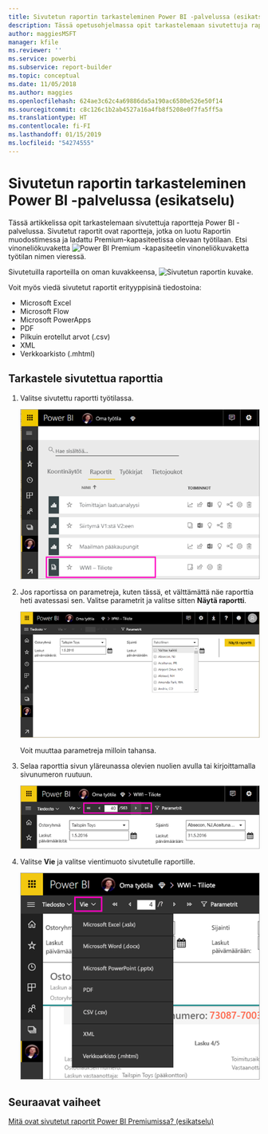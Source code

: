 ```yaml
---
title: Sivutetun raportin tarkasteleminen Power BI -palvelussa (esikatselu)
description: Tässä opetusohjelmassa opit tarkastelemaan sivutettuja raportteja Power BI -palvelussa.
author: maggiesMSFT
manager: kfile
ms.reviewer: ''
ms.service: powerbi
ms.subservice: report-builder
ms.topic: conceptual
ms.date: 11/05/2018
ms.author: maggies
ms.openlocfilehash: 624ae3c62c4a69886da5a190ac6580e526e50f14
ms.sourcegitcommit: c8c126c1b2ab4527a16a4fb8f5208e0f7fa5ff5a
ms.translationtype: HT
ms.contentlocale: fi-FI
ms.lasthandoff: 01/15/2019
ms.locfileid: "54274555"
---
```

# <a name="view-a-paginated-report-in-the-power-bi-service-preview"></a>Sivutetun raportin tarkasteleminen Power BI -palvelussa (esikatselu)

Tässä artikkelissa opit tarkastelemaan sivutettuja raportteja Power BI -palvelussa. Sivutetut raportit ovat raportteja, jotka on luotu Raportin muodostimessa ja ladattu Premium-kapasiteetissa olevaan työtilaan. Etsi vinoneliökuvaketta ![Power BI Premium -kapasiteetin vinoneliökuvaketta](media/paginated-reports-save-to-power-bi-service/premium-diamond.png) työtilan nimen vieressä. 

Sivutetuilla raporteilla on oman kuvakkeensa, ![Sivutetun raportin kuvake](media/paginated-reports-view-power-bi-service/power-bi-paginated-report-icon.png).

Voit myös viedä sivutetut raportit erityyppisinä tiedostoina: 

- Microsoft Excel
- Microsoft Flow
- Microsoft PowerApps
- PDF
- Pilkuin erotellut arvot (.csv)
- XML
- Verkkoarkisto (.mhtml)

## <a name="view-a-paginated-report"></a>Tarkastele sivutettua raporttia

1. Valitse sivutettu raportti työtilassa.

    ![Sivutettu raportti Power BI -palvelussa](media/paginated-reports-view-power-bi-service/power-bi-paginated-report-in-service.png)

2. Jos raportissa on parametreja, kuten tässä, et välttämättä näe raporttia heti avatessasi sen. Valitse parametrit ja valitse sitten **Näytä raportti**. 

     ![Parametrien valinta raportin tarkastelua varten](media/paginated-reports-view-power-bi-service/power-bi-paginated-select-parameters.png)

    Voit muuttaa parametreja milloin tahansa.

1. Selaa raporttia sivun yläreunassa olevien nuolien avulla tai kirjoittamalla sivunumeron ruutuun.
    
   ![Raportin selaaminen](media/paginated-reports-view-power-bi-service/power-bi-paginated-page-thru-report.png)

4. Valitse **Vie** ja valitse vientimuoto sivutetulle raportille.

    ![Vientimuodon valinta](media/paginated-reports-view-power-bi-service/power-bi-paginated-export.png)


## <a name="next-steps"></a>Seuraavat vaiheet

[Mitä ovat sivutetut raportit Power BI Premiumissa? (esikatselu)](paginated-reports-report-builder-power-bi.md)
